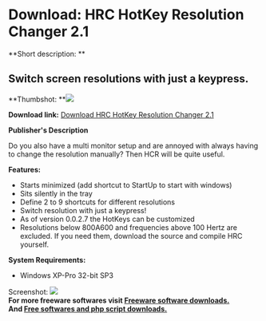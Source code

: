 # Download: HRC HotKey Resolution Changer 2.1

**Short description: **

## Switch screen resolutions with just a keypress.

  
**Thumbshot: **![](http://www.freewarefiles.com/screenshot/hrc0027_md.jpg)   
  
**Download link:** [Download HRC HotKey Resolution Changer 2.1](http://freesoftwares.boysofts.com/HRCHotKey-Resolution-Changer_program_56666.html)  
  

**Publisher's Description**  
  

Do you also have a multi monitor setup and are annoyed with always having to
change the resolution manually? Then HCR will be quite useful.

**Features:**

  * Starts minimized (add shortcut to StartUp to start with windows) 
  * Sits silently in the tray 
  * Define 2 to 9 shortcuts for different resolutions 
  * Switch resolution with just a keypress! 
  * As of version 0.0.2.7 the HotKeys can be customized 
  * Resolutions below 800A600 and frequencies above 100 Hertz are excluded. If you need them, download the source and compile HRC yourself. 

**System Requirements:**

  * Windows XP-Pro 32-bit SP3 

  
  
Screenshot: ![](http://www.freewarefiles.com/screenshot/hrc0027.jpg)  
**For more freeware softwares visit [Freeware software downloads.](http://freesoftwares.boysofts.com/)**   
**And [Free softwares and php script downloads.](http://www.boysofts.com/)**

